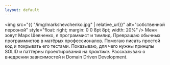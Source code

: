 ```yaml
---
layout: default
---
```

<img src="{{ "/img/markshevchenko.jpg" | relative_url}}" alt="собственной персоной" style="float: right; margin: 0 0 8pt 8pt; width: 20%" /> Меня зовут Марк Шевченко, я программист и тимлид. Превращаю обычных программистов в матёрых профессионалов. Помогаю писать простой код и покрывать его тестами. Показываю, для чего нужны принцпы SOLID и паттерны проектирования на *практике*. Рассказываю
о внедрении зависимостей и Domain Driven Development.
